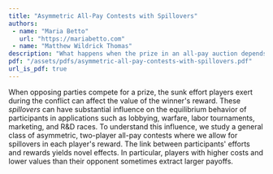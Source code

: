 ```yaml
---
title: "Asymmetric All-Pay Contests with Spillovers"
authors:
 - name: "Maria Betto"
   url: "https://mariabetto.com"
 - name: "Matthew Wildrick Thomas"
description: "What happens when the prize in an all-pay auction depends on players' bids?"
pdf: "/assets/pdfs/asymmetric-all-pay-contests-with-spillovers.pdf"
url_is_pdf: true
---
```


When opposing parties compete for a  prize, the sunk effort players exert during the conflict can affect the value of the winner's reward. These *spillovers* can have substantial influence on the equilibrium behavior of participants in applications such as lobbying, warfare, labor tournaments, marketing, and R&D races. To understand this influence, we study a general class of asymmetric, two-player all-pay contests where we allow for spillovers in each player's reward.  The link between participants' efforts and rewards yields novel effects. In particular, players with higher costs and lower values than their opponent sometimes extract larger payoffs.